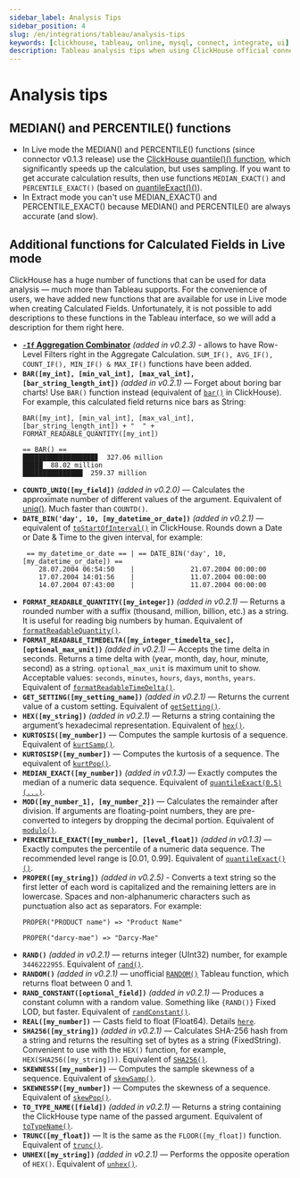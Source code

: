 ```yaml
---
sidebar_label: Analysis Tips
sidebar_position: 4
slug: /en/integrations/tableau/analysis-tips
keywords: [clickhouse, tableau, online, mysql, connect, integrate, ui]
description: Tableau analysis tips when using ClickHouse official connector.
---
```


# Analysis tips
## MEDIAN() and PERCENTILE() functions
- In Live mode the MEDIAN() and PERCENTILE() functions (since connector v0.1.3 release) use the [ClickHouse quantile()() function](https://clickhouse.com/docs/en/sql-reference/aggregate-functions/reference/quantile/), which significantly speeds up the calculation, but uses sampling. If you want to get accurate calculation results, then use functions `MEDIAN_EXACT()` and `PERCENTILE_EXACT()` (based on [quantileExact()()](https://clickhouse.com/docs/en/sql-reference/aggregate-functions/reference/quantileexact/)).
- In Extract mode you can't use MEDIAN_EXACT() and PERCENTILE_EXACT() because MEDIAN() and PERCENTILE() are always accurate (and slow).
## Additional functions for Calculated Fields in Live mode
ClickHouse has a huge number of functions that can be used for data analysis — much more than Tableau supports. For the convenience of users, we have added new functions that are available for use in Live mode when creating Calculated Fields. Unfortunately, it is not possible to add descriptions to these functions in the Tableau interface, so we will add a description for them right here.
- **[`-If` Aggregation Combinator](https://clickhouse.com/docs/en/sql-reference/aggregate-functions/combinators/#-if)** *(added in v0.2.3)* - allows to have Row-Level Filters right in the Aggregate Calculation. `SUM_IF(), AVG_IF(), COUNT_IF(), MIN_IF() & MAX_IF()` functions have been added.
- **`BAR([my_int], [min_val_int], [max_val_int], [bar_string_length_int])`** *(added in v0.2.1)* — Forget about boring bar charts! Use `BAR()` function instead (equivalent of [`bar()`](https://clickhouse.com/docs/en/sql-reference/functions/other-functions/#function-bar) in ClickHouse). For example, this calculated field returns nice bars as String:
    ```text
    BAR([my_int], [min_val_int], [max_val_int], [bar_string_length_int]) + "  " + FORMAT_READABLE_QUANTITY([my_int])
    ```
    ```text
    == BAR() ==
    ██████████████████▊  327.06 million
    █████  88.02 million
    ███████████████  259.37 million
    ```
- **`COUNTD_UNIQ([my_field])`** *(added in v0.2.0)* — Calculates the approximate number of different values of the argument. Equivalent of [uniq()](https://clickhouse.com/docs/en/sql-reference/aggregate-functions/reference/uniq/). Much faster than `COUNTD()`.
- **`DATE_BIN('day', 10, [my_datetime_or_date])`** *(added in v0.2.1)* — equivalent of [`toStartOfInterval()`](https://clickhouse.com/docs/en/sql-reference/functions/date-time-functions/#tostartofintervaltime-or-data-interval-x-unit-time-zone) in ClickHouse. Rounds down a Date or Date & Time to the given interval, for example:
    ```text
     == my_datetime_or_date == | == DATE_BIN('day', 10, [my_datetime_or_date]) ==
        28.07.2004 06:54:50    |              21.07.2004 00:00:00
        17.07.2004 14:01:56    |              11.07.2004 00:00:00
        14.07.2004 07:43:00    |              11.07.2004 00:00:00
    ```
- **`FORMAT_READABLE_QUANTITY([my_integer])`** *(added in v0.2.1)* — Returns a rounded number with a suffix (thousand, million, billion, etc.) as a string. It is useful for reading big numbers by human. Equivalent of [`formatReadableQuantity()`](https://clickhouse.com/docs/en/sql-reference/functions/other-functions/#formatreadablequantityx).
- **`FORMAT_READABLE_TIMEDELTA([my_integer_timedelta_sec], [optional_max_unit])`** *(added in v0.2.1)* — Accepts the time delta in seconds. Returns a time delta with (year, month, day, hour, minute, second) as a string. `optional_max_unit` is maximum unit to show. Acceptable values: `seconds`, `minutes`, `hours`, `days`, `months`, `years`. Equivalent of [`formatReadableTimeDelta()`](https://clickhouse.com/docs/en/sql-reference/functions/other-functions/#formatreadabletimedelta).
- **`GET_SETTING([my_setting_name])`** *(added in v0.2.1)* — Returns the current value of a custom setting. Equivalent of [`getSetting()`](https://clickhouse.com/docs/en/sql-reference/functions/other-functions/#getSetting).
- **`HEX([my_string])`** *(added in v0.2.1)* — Returns a string containing the argument’s hexadecimal representation. Equivalent of [`hex()`](https://clickhouse.com/docs/en/sql-reference/functions/encoding-functions/#hex).
- **`KURTOSIS([my_number])`** — Computes the sample kurtosis of a sequence. Equivalent of [`kurtSamp()`](https://clickhouse.com/docs/en/sql-reference/aggregate-functions/reference/kurtsamp/#kurtsamp).
- **`KURTOSISP([my_number])`** — Computes the kurtosis of a sequence. The equivalent of [`kurtPop()`](https://clickhouse.com/docs/en/sql-reference/aggregate-functions/reference/kurtpop/#kurtpop).
- **`MEDIAN_EXACT([my_number])`** *(added in v0.1.3)* — Exactly computes the median of a numeric data sequence. Equivalent of [`quantileExact(0.5)(...)`](https://clickhouse.com/docs/en/sql-reference/aggregate-functions/reference/quantileexact/#quantileexact).
- **`MOD([my_number_1], [my_number_2])`** — Calculates the remainder after division. If arguments are floating-point numbers, they are pre-converted to integers by dropping the decimal portion. Equivalent of [`modulo()`](https://clickhouse.com/docs/en/sql-reference/functions/arithmetic-functions/#modulo).
- **`PERCENTILE_EXACT([my_number], [level_float])`** *(added in v0.1.3)* — Exactly computes the percentile of a numeric data sequence. The recommended level range is [0.01, 0.99]. Equivalent of [`quantileExact()()`](https://clickhouse.com/docs/en/sql-reference/aggregate-functions/reference/quantileexact/#quantileexact).
- **`PROPER([my_string])`** *(added in v0.2.5)* - Converts a text string so the first letter of each word is capitalized and the remaining letters are in lowercase. Spaces and non-alphanumeric characters such as punctuation also act as separators. For example:
    ```text
    PROPER("PRODUCT name") => "Product Name"
    ```
    ```text
    PROPER("darcy-mae") => "Darcy-Mae"
    ```
- **`RAND()`** *(added in v0.2.1)* — returns integer (UInt32) number, for example `3446222955`. Equivalent of [`rand()`](https://clickhouse.com/docs/en/sql-reference/functions/random-functions/#rand).
- **`RANDOM()`** *(added in v0.2.1)* — unofficial [`RANDOM()`](https://kb.tableau.com/articles/issue/random-function-produces-inconsistent-results) Tableau function, which returns float between 0 and 1.
- **`RAND_CONSTANT([optional_field])`** *(added in v0.2.1)* — Produces a constant column with a random value. Something like `{RAND()}` Fixed LOD, but faster. Equivalent of [`randConstant()`](https://clickhouse.com/docs/en/sql-reference/functions/random-functions/#randconstant).
- **`REAL([my_number])`** — Casts field to float (Float64). Details [`here`](https://clickhouse.com/docs/en/sql-reference/data-types/decimal/#operations-and-result-type).
- **`SHA256([my_string])`** *(added in v0.2.1)* — Calculates SHA-256 hash from a string and returns the resulting set of bytes as a string (FixedString). Convenient to use with the `HEX()` function, for example, `HEX(SHA256([my_string]))`. Equivalent of [`SHA256()`](https://clickhouse.com/docs/en/sql-reference/functions/hash-functions/#sha).
- **`SKEWNESS([my_number])`** — Computes the sample skewness of a sequence. Equivalent of [`skewSamp()`](https://clickhouse.com/docs/en/sql-reference/aggregate-functions/reference/skewsamp/#skewsamp).
- **`SKEWNESSP([my_number])`** — Computes the skewness of a sequence. Equivalent of [`skewPop()`](https://clickhouse.com/docs/en/sql-reference/aggregate-functions/reference/skewpop/#skewpop).
- **`TO_TYPE_NAME([field])`** *(added in v0.2.1)* — Returns a string containing the ClickHouse type name of the passed argument. Equivalent of [`toTypeName()`](https://clickhouse.com/docs/en/sql-reference/functions/other-functions/#totypenamex).
- **`TRUNC([my_float])`** — It is the same as the `FLOOR([my_float])` function. Equivalent of [`trunc()`](https://clickhouse.com/docs/en/sql-reference/functions/rounding-functions/#truncx-n-truncatex-n).
- **`UNHEX([my_string])`** *(added in v0.2.1)* — Performs the opposite operation of `HEX()`. Equivalent of [`unhex()`](https://clickhouse.com/docs/en/sql-reference/functions/encoding-functions/#unhexstr).
